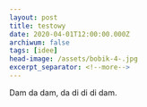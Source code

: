 ```yaml
---
layout: post
title: testowy
date: 2020-04-01T12:00:00.000Z
archiwum: false
tags: [idee]
head-image: /assets/bobik-4-.jpg
excerpt_separator: <!--more-->
---
```

Dam da dam, da di di di dam.

